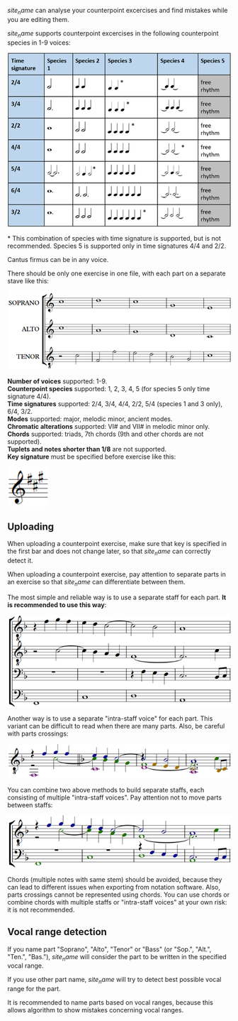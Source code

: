 $site_name$ can analyse your counterpoint excercises and find mistakes while you are editing them.

$site_name$ supports counterpoint excercises in the following counterpoint species in 1-9 voices:

![](md/img/species.png)

\* This combination of species with time signature is supported, but is not recommended. Species 5 is supported only in time signatures 4/4 and 2/2.

Cantus firmus can be in any voice.

There should be only one exercise in one file, with each part on a separate stave like this:

![](md/img/part_per_stave.png)

<b>Number of voices</b> supported: 1-9.<br>
<b>Counterpoint species</b> supported: 1, 2, 3, 4, 5 (for species 5 only time signature 4/4).<br>
<b>Time signatures</b> supported: 2/4, 3/4, 4/4, 2/2, 5/4 (species 1 and 3 only), 6/4, 3/2.<br>
<b>Modes</b> supported: major, melodic minor, ancient modes.<br>
<b>Chromatic alterations</b> supported: VI# and VII# in melodic minor only.<br>
<b>Chords</b> supported: triads, 7th chords (9th and other chords are not supported).<br>
<b>Tuplets and notes shorter than 1/8</b> are not supported.<br>
<b>Key signature</b> must be specified before exercise like this:

![](md/img/key_signature.png)

## Uploading

When uploading a counterpoint exercise, make sure that key is specified in the first bar and does not change later, so that $site_name$ can correctly detect it.

When uploading a counterpoint exercise, pay attention to separate parts in an exercise so that $site_name$ can differentiate between them.

The most simple and reliable way is to use a separate staff for each part. <b>It is recommended to use this way</b>:

![](md/img/voices_staffs.png)

Another way is to use a separate "intra-staff voice" for each part. This variant can be difficult to read when there are many parts. Also, be careful with parts crossings:

![](md/img/voices_voices.png)

You can combine two above methods to build separate staffs, each consisting of multiple "intra-staff voices". Pay attention not to move parts between staffs:

![](md/img/voices_staffs_voices.png)

Chords (multiple notes with same stem) should be avoided, because they can lead to different issues when exporting from notation software. Also, parts crossings cannot be represented using chords. You can use chords or combine chords with multiple staffs or "intra-staff voices" at your own risk: it is not recommended.

## Vocal range detection

If you name part "Soprano", "Alto", "Tenor" or "Bass" (or "Sop.", "Alt.", "Ten.", "Bas."), $site_name$ will consider the part to be written in the specified vocal range.

If you use other part name, $site_name$ will try to detect best possible vocal range for the part.

It is recommended to name parts based on vocal ranges, because this allows algorithm to show mistakes concerning vocal ranges.
